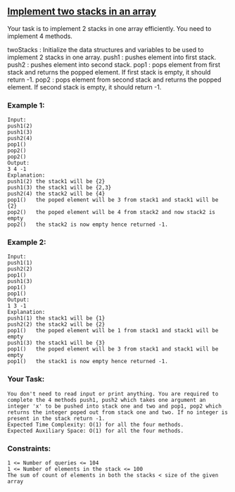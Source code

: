 ## [Implement two stacks in an array](https://www.geeksforgeeks.org/problems/implement-two-stacks-in-an-array/1)

Your task is to implement  2 stacks in one array efficiently. You need to implement 4 methods.

twoStacks : Initialize the data structures and variables to be used to implement  2 stacks in one array.
push1 : pushes element into first stack.
push2 : pushes element into second stack.
pop1 : pops element from first stack and returns the popped element. If first stack is empty, it should return -1.
pop2 : pops element from second stack and returns the popped element. If second stack is empty, it should return -1.

### Example 1:
```
Input:
push1(2)
push1(3)
push2(4)
pop1()
pop2()
pop2()
Output:
3 4 -1
Explanation:
push1(2) the stack1 will be {2}
push1(3) the stack1 will be {2,3}
push2(4) the stack2 will be {4}
pop1()   the poped element will be 3 from stack1 and stack1 will be {2}
pop2()   the poped element will be 4 from stack2 and now stack2 is empty
pop2()   the stack2 is now empty hence returned -1.
```
### Example 2:
```
Input:
push1(1)
push2(2)
pop1()
push1(3)
pop1()
pop1()
Output:
1 3 -1
Explanation:
push1(1) the stack1 will be {1}
push2(2) the stack2 will be {2}
pop1()   the poped element will be 1 from stack1 and stack1 will be empty
push1(3) the stack1 will be {3}
pop1()   the poped element will be 3 from stack1 and stack1 will be empty
pop1()   the stack1 is now empty hence returned -1.
```
### Your Task:
```
You don't need to read input or print anything. You are required to complete the 4 methods push1, push2 which takes one argument an integer 'x' to be pushed into stack one and two and pop1, pop2 which returns the integer poped out from stack one and two. If no integer is present in the stack return -1.
Expected Time Complexity: O(1) for all the four methods.
Expected Auxiliary Space: O(1) for all the four methods.
```
### Constraints:
```
1 <= Number of queries <= 104
1 <= Number of elements in the stack <= 100
The sum of count of elements in both the stacks < size of the given array

```
